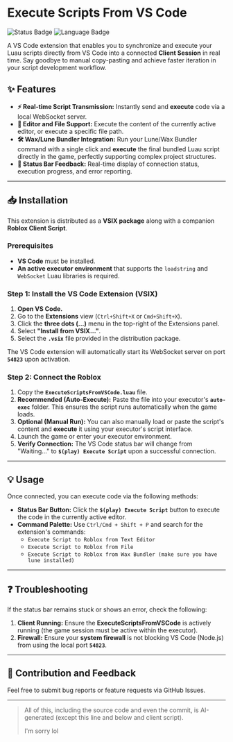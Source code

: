 # Execute Scripts From VS Code

![Status Badge](https://img.shields.io/badge/Status-Realtime%20Execution-brightgreen)
![Language Badge](https://img.shields.io/badge/Language-Luau-blue)

A VS Code extension that enables you to synchronize and execute your Luau scripts directly from VS Code into a connected **Client Session** in real time. Say goodbye to manual copy-pasting and achieve faster iteration in your script development workflow.

## ✨ Features

* **⚡ Real-time Script Transmission:** Instantly send and **execute** code via a local WebSocket server.
* **📂 Editor and File Support:** Execute the content of the currently active editor, or execute a specific file path.
* **🛠️ Wax/Lune Bundler Integration:** Run your Lune/Wax Bundler command with a single click and **execute** the final bundled Luau script directly in the game, perfectly supporting complex project structures.
* **🚀 Status Bar Feedback:** Real-time display of connection status, execution progress, and error reporting.

---

## 📥 Installation

This extension is distributed as a **VSIX package** along with a companion **Roblox Client Script**.

### Prerequisites

* **VS Code** must be installed.
* **An active executor environment** that supports the `loadstring` and `WebSocket` Luau libraries is required.

### Step 1: Install the VS Code Extension (VSIX)

1.  **Open VS Code.**
2.  Go to the **Extensions** view (`Ctrl+Shift+X` or `Cmd+Shift+X`).
3.  Click the **three dots (...)** menu in the top-right of the Extensions panel.
4.  Select **"Install from VSIX..."**.
5.  Select the **`.vsix`** file provided in the distribution package.

The VS Code extension will automatically start its WebSocket server on port **`54823`** upon activation.

### Step 2: Connect the Roblox

1.  Copy the **`ExecuteScriptsFromVSCode.luau`** file.
2.  **Recommended (Auto-Execute):** Paste the file into your executor's **`auto-exec`** folder. This ensures the script runs automatically when the game loads.
3.  **Optional (Manual Run):** You can also manually load or paste the script's content and **execute** it using your executor's script interface.
4.  Launch the game or enter your executor environment.
5.  **Verify Connection:** The VS Code status bar will change from "Waiting..." to **`$(play) Execute Script`** upon a successful connection.

---

## 💡 Usage

Once connected, you can execute code via the following methods:

* **Status Bar Button:** Click the **`$(play) Execute Script`** button to execute the code in the currently active editor.
* **Command Palette:** Use `Ctrl/Cmd + Shift + P` and search for the extension's commands:
    * `Execute Script to Roblox from Text Editor`
    * `Execute Script to Roblox from File`
    * `Execute Script to Roblox from Wax Bundler (make sure you have lune installed)`

---

## ❓ Troubleshooting

If the status bar remains stuck or shows an error, check the following:

1.  **Client Running:** Ensure the **ExecuteScriptsFromVSCode** is actively running (the game session must be active within the executor).
2.  **Firewall:** Ensure your **system firewall** is not blocking VS Code (Node.js) from using the local port **`54823`**.

---

## 🤝 Contribution and Feedback

Feel free to submit bug reports or feature requests via GitHub Issues.

---

>All of this, including the source code and even the commit, is AI-generated (except this line and below and client script).
>
>I'm sorry lol
